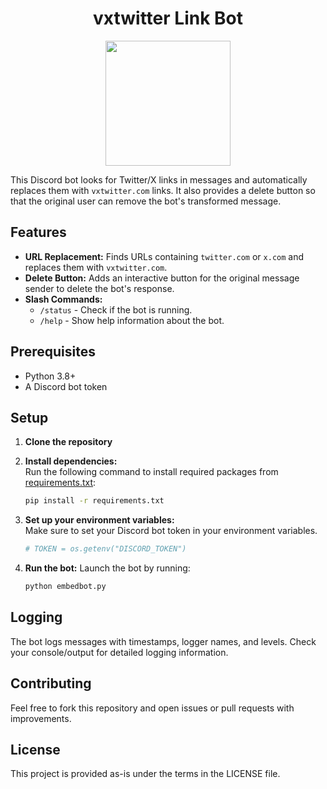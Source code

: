 <h1 align="center">
vxtwitter Link Bot
</h1>

<p align="center">
<img src="https://github.com/stef1949/Vxtwitter-Link-Embedder/blob/main/38CD6CE0-EFF2-48DE-9487-75D414D104E8.png?raw=true " width="200">
<p/>

This Discord bot looks for Twitter/X links in messages and automatically replaces them with `vxtwitter.com` links. It also provides a delete button so that the original user can remove the bot's transformed message.

## Features

- **URL Replacement:** Finds URLs containing `twitter.com` or `x.com` and replaces them with `vxtwitter.com`.
- **Delete Button:** Adds an interactive button for the original message sender to delete the bot's response.
- **Slash Commands:**  
  - `/status` - Check if the bot is running.
  - `/help` - Show help information about the bot.

## Prerequisites

- Python 3.8+
- A Discord bot token

## Setup

1. **Clone the repository**

2. **Install dependencies:**  
   Run the following command to install required packages from [requirements.txt](requirements.txt):

   ```sh
   pip install -r requirements.txt
   ```

3. **Set up your environment variables:**  
   Make sure to set your Discord bot token in your environment variables.

   ```python
   # TOKEN = os.getenv("DISCORD_TOKEN")
   ```
4. **Run the bot:**
   Launch the bot by running:
   ```sh
   python embedbot.py
   ```
## Logging
The bot logs messages with timestamps, logger names, and levels. Check your console/output for detailed logging information.

## Contributing
Feel free to fork this repository and open issues or pull requests with improvements.

## License
This project is provided as-is under the terms in the LICENSE file.